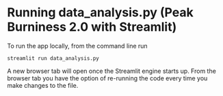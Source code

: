 # Running data_analysis.py (Peak Burniness 2.0 with Streamlit)

To run the app locally, from the command line run

`streamlit run data_analysis.py`

A new browser tab will open once the Streamlit engine starts up. From the browser tab you have the option of re-running the code every time you make changes to the file.
